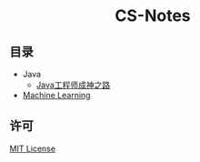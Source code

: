 <h1 align="center">CS-Notes</h1>


## 目录

- Java
  - [Java工程师成神之路](https://hollischuang.gitee.io/tobetopjavaer/)
- [Machine Learning](ML)

## 许可

[MIT License](LICENSE)